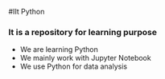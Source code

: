 #IIt Python
### It is a repository for learning purpose
- We are learning Python
- We mainly work with Jupyter Notebook
- We use Python for data analysis
